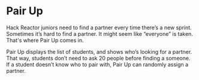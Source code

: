 # Pair Up
Hack Reactor juniors need to find a partner every time there’s a new sprint. 
Sometimes it’s hard to find a partner. It might seem like “everyone” is taken. 
That's where Pair Up comes in. 

Pair Up displays the list of students, and shows who’s looking for a partner. 
That way, students don’t need to ask 20 people before finding a someone. 
If a student doesn’t know who to pair with, Pair Up can randomly assign a partner. 
